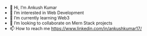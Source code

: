 - 👋 Hi, I’m Ankush Kumar
- 👀 I’m interested in Web Development
- 🌱 I’m currently learning Web3
- 💞️ I’m looking to collaborate on Mern Stack projects
- 📫 How to reach me https://www.linkedin.com/in/ankushkumar17/

<!---
ankushk1729/ankushk1729 is a ✨ special ✨ repository because its `README.md` (this file) appears on your GitHub profile.
You can click the Preview link to take a look at your changes.
--->
